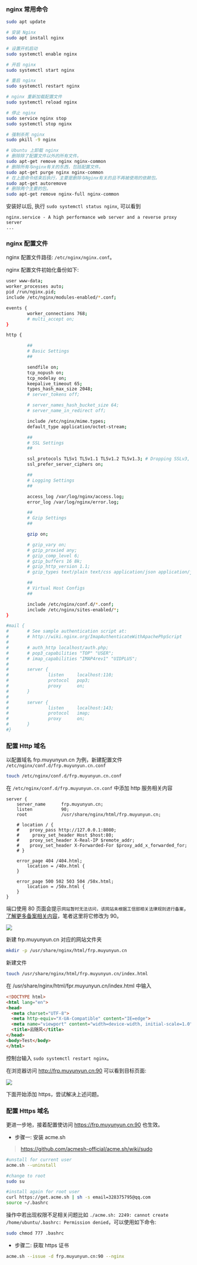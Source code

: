 ### nginx 常用命令

```bash
sudo apt update

# 安装 Nginx
sudo apt install nginx

# 设置开机启动
sudo systemctl enable nginx

# 开启 nginx
sudo systemctl start nginx

# 重启 nginx
sudo systemctl restart nginx

# nginx 重新加载配置文件
sudo systemctl reload nginx

# 停止 nginx
sudo service nginx stop
sudo systemctl stop nginx

# 强制杀死 nginx
sudo pkill -9 nginx

# Ubuntu 上卸载 nginx
# 删除除了配置文件以外的所有文件。
sudo apt-get remove nginx nginx-common
# 删除所有与nginx有关的东西，包括配置文件。
sudo apt-get purge nginx nginx-common
# 在上面命令结束后执行，主要是删除与Nginx有关的且不再被使用的依赖包。
sudo apt-get autoremove
# 删除两个主要的包。
sudo apt-get remove nginx-full nginx-common
```

安装好以后, 执行 `sudo systemctl status nginx`, 可以看到

```
nginx.service - A high performance web server and a reverse proxy server
...
```

### nginx 配置文件

nginx 配置文件路径: `/etc/nginx/nginx.conf`。

nginx 配置文件初始化备份如下:

```bash
user www-data;
worker_processes auto;
pid /run/nginx.pid;
include /etc/nginx/modules-enabled/*.conf;

events {
        worker_connections 768;
        # multi_accept on;
}

http {

        ##
        # Basic Settings
        ##

        sendfile on;
        tcp_nopush on;
        tcp_nodelay on;
        keepalive_timeout 65;
        types_hash_max_size 2048;
        # server_tokens off;

        # server_names_hash_bucket_size 64;
        # server_name_in_redirect off;

        include /etc/nginx/mime.types;
        default_type application/octet-stream;

        ##
        # SSL Settings
        ##

        ssl_protocols TLSv1 TLSv1.1 TLSv1.2 TLSv1.3; # Dropping SSLv3, ref: POODLE
        ssl_prefer_server_ciphers on;

        ##
        # Logging Settings
        ##

        access_log /var/log/nginx/access.log;
        error_log /var/log/nginx/error.log;

        ##
        # Gzip Settings
        ##

        gzip on;

        # gzip_vary on;
        # gzip_proxied any;
        # gzip_comp_level 6;
        # gzip_buffers 16 8k;
        # gzip_http_version 1.1;
        # gzip_types text/plain text/css application/json application/javascript text/xml application/xml application/xml+rss text/javascript;

        ##
        # Virtual Host Configs
        ##

        include /etc/nginx/conf.d/*.conf;
        include /etc/nginx/sites-enabled/*;
}

#mail {
#       # See sample authentication script at:
#       # http://wiki.nginx.org/ImapAuthenticateWithApachePhpScript
#
#       # auth_http localhost/auth.php;
#       # pop3_capabilities "TOP" "USER";
#       # imap_capabilities "IMAP4rev1" "UIDPLUS";
#
#       server {
#               listen     localhost:110;
#               protocol   pop3;
#               proxy      on;
#       }
#
#       server {
#               listen     localhost:143;
#               protocol   imap;
#               proxy      on;
#       }
#}
```

### 配置 Http 域名

以配置域名 frp.muyunyun.cn 为例，新建配置文件 `/etc/nginx/conf.d/frp.muyunyun.cn.conf`

```bash
touch /etc/nginx/conf.d/frp.muyunyun.cn.conf
```

在 `/etc/nginx/conf.d/frp.muyunyun.cn.conf` 中添加 http 服务相关内容

```
server {
    server_name      frp.muyunyun.cn;
    listen           90;
    root             /usr/share/nginx/html/frp.muyunyun.cn;

    # location / {
    #    proxy_pass http://127.0.0.1:8080;
    #     proxy_set_header Host $host:80;
    #    proxy_set_header X-Real-IP $remote_addr;
    #    proxy_set_header X-Forwarded-For $proxy_add_x_forwarded_for;
    # }

    error_page 404 /404.html;
        location = /40x.html {
    }

    error_page 500 502 503 504 /50x.html;
        location = /50x.html {
    }
}
```

端口使用 80 页面会提示`网站暂时无法访问，该网站未根据工信部相关法律规则进行备案`，[了解更多备案相关内容](https://icp-faq.dnspod.cn/why)，笔者这里将它修改为 90。

![](http://with.muyunyun.cn/04afbf893d08548ebd06a85488389298.jpg)

新建 frp.muyunyun.cn 对应的网站文件夹

```bash
mkdir -p /usr/share/nginx/html/frp.muyunyun.cn
```

新建文件

```bash
touch /usr/share/nginx/html/frp.muyunyun.cn/index.html
```

在 /usr/share/nginx/html/fpr.muyunyun.cn/index.html 中输入

```html
<!DOCTYPE html>
<html lang="en">
<head>
  <meta charset="UTF-8">
  <meta http-equiv="X-UA-Compatible" content="IE=edge">
  <meta name="viewport" content="width=device-width, initial-scale=1.0">
  <title>云随风</title>
</head>
<body>Test</body>
</html>
```

控制台输入 `sudo systemctl restart nginx`。

在浏览器访问 http://frp.muyunyun.cn:90 可以看到目标页面:

![](http://with.muyunyun.cn/4373b2aaca032ed2a78fac53279532d2.jpg)

下面开始添加 https，尝试解决上述问题。

### 配置 Https 域名

更进一步地，接着配置使访问 https://frp.muyunyun.cn:90 也生效。

* 步骤一: 安装 acme.sh

> https://github.com/acmesh-official/acme.sh/wiki/sudo

```bash
#unstall for current user
acme.sh --uninstall

#change to root
sudo su

#install again for root user
curl https://get.acme.sh | sh -s email=328375795@qq.com
source ~/.bashrc
```

操作中若出现权限不足相关问题比如 `./acme.sh: 2249: cannot create /home/ubuntu/.bashrc: Permission denied`，可以使用如下命令:

```bash
sudo chmod 777 .bashrc
```

* 步骤二: 获取 https 证书

```bash
acme.sh --issue -d frp.muyunyun.cn:90 --nginx
```